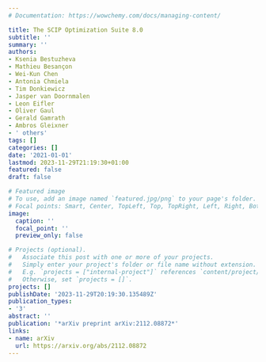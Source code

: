 ```yaml
---
# Documentation: https://wowchemy.com/docs/managing-content/

title: The SCIP Optimization Suite 8.0
subtitle: ''
summary: ''
authors:
- Ksenia Bestuzheva
- Mathieu Besançon
- Wei-Kun Chen
- Antonia Chmiela
- Tim Donkiewicz
- Jasper van Doornmalen
- Leon Eifler
- Oliver Gaul
- Gerald Gamrath
- Ambros Gleixner
- ' others'
tags: []
categories: []
date: '2021-01-01'
lastmod: 2023-11-29T21:19:30+01:00
featured: false
draft: false

# Featured image
# To use, add an image named `featured.jpg/png` to your page's folder.
# Focal points: Smart, Center, TopLeft, Top, TopRight, Left, Right, BottomLeft, Bottom, BottomRight.
image:
  caption: ''
  focal_point: ''
  preview_only: false

# Projects (optional).
#   Associate this post with one or more of your projects.
#   Simply enter your project's folder or file name without extension.
#   E.g. `projects = ["internal-project"]` references `content/project/deep-learning/index.md`.
#   Otherwise, set `projects = []`.
projects: []
publishDate: '2023-11-29T20:19:30.135489Z'
publication_types:
- '3'
abstract: ''
publication: '*arXiv preprint arXiv:2112.08872*'
links:
- name: arXiv
  url: https://arxiv.org/abs/2112.08872
---
```

